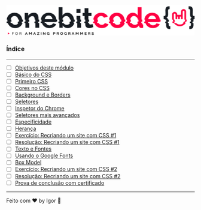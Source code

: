 <div style="text-align: center;">
  <a href="#">
    <img alt="Onebitcode" src="../.github/logo.png"/>
  </a>
</div>

### **Índice**

---

- [ ] [Objetivos deste módulo](https://cronograma-ignite.notion.site/Objetivos-deste-m-dulo-f7301d43f60944e6a1d489c97fb14865)
- [ ] [Básico do CSS](#)
- [ ] [Primeiro CSS](#)
- [ ] [Cores no CSS](#)
- [ ] [Background e Borders](#)
- [ ] [Seletores](#)
- [ ] [Inspetor do Chrome](#)
- [ ] [Seletores mais avançados](#)
- [ ] [Especificidade](#)
- [ ] [Herança](#)
- [ ] [Exercício: Recriando um site com CSS #1](#)
- [ ] [Resolução: Recriando um site com CSS #1](#)
- [ ] [Texto e Fontes](#)
- [ ] [Usando o Google Fonts](#)
- [ ] [Box Model](#)
- [ ] [Exercício: Recriando um site com CSS #2](#)
- [ ] [Resolução: Recriando um site com CSS #2](#)
- [ ] [Prova de conclusão com certificado](#)

---

Feito com ❤ by Igor 🖖